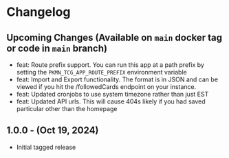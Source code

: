# Changelog

## Upcoming Changes (Available on `main` docker tag or code in `main` branch)

- feat: Route prefix support. You can run this app at a path prefix by setting the `PKMN_TCG_APP_ROUTE_PREFIX` environment variable
- feat: Import and Export functionality. The format is in JSON and can be viewed if you hit the /followedCards endpoint on your instance.
- feat: Updated cronjobs to use system timezone rather than just EST
- feat: Updated API urls. This will cause 404s likely if you had saved particular other than the homepage

## 1.0.0 - (Oct 19, 2024)

- Initial tagged release
